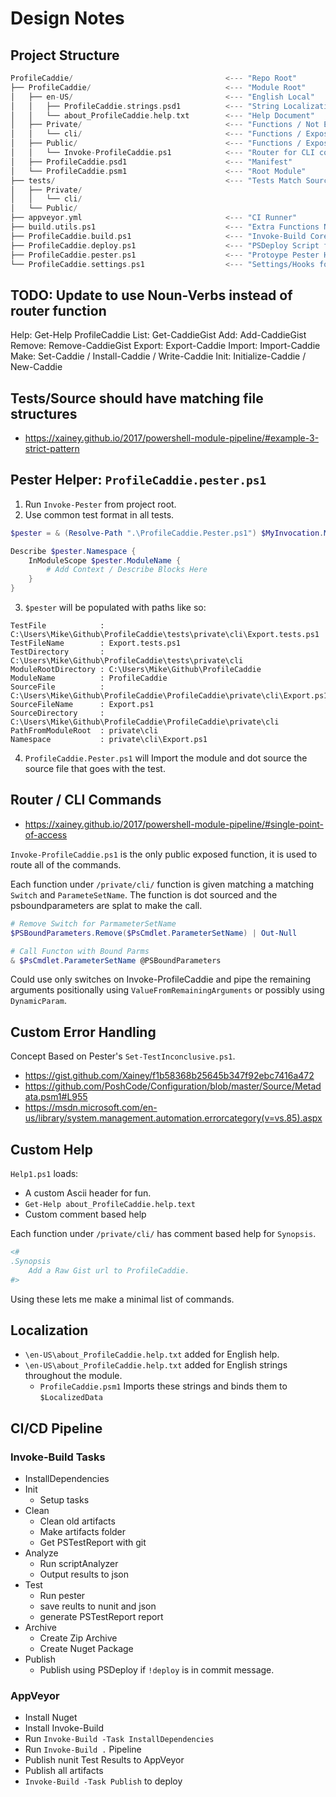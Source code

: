 # Design Notes

## Project Structure

```dart
ProfileCaddie/                                  <--- "Repo Root"
├── ProfileCaddie/                              <--- "Module Root"
│   ├── en-US/                                  <--- "English Local"
│   │   ├── ProfileCaddie.strings.psd1          <--- "String Localization"
│   │   └── about_ProfileCaddie.help.txt        <--- "Help Document"
│   ├── Private/                                <--- "Functions / Not Exposed"
│   │   └── cli/                                <--- "Functions / Exposed Through Invoke- Router"
│   ├── Public/                                 <--- "Functions / Exposed"
│   │   └── Invoke-ProfileCaddie.ps1            <--- "Router for CLI commands"
│   ├── ProfileCaddie.psd1                      <--- "Manifest"
│   └── ProfileCaddie.psm1                      <--- "Root Module"
├── tests/                                      <--- "Tests Match Source Structure"
│   ├── Private/
│   │   └── cli/
│   └── Public/
├── appveyor.yml                                <--- "CI Runner"
├── build.utils.ps1                             <--- "Extra Functions Not in BuildHelpers"
├── ProfileCaddie.build.ps1                     <--- "Invoke-Build Core Tasks"
├── ProfileCaddie.deploy.ps1                    <--- "PSDeploy Script for PSGallery"
├── ProfileCaddie.pester.ps1                    <--- "Protoype Pester Helper"
└── ProfileCaddie.settings.ps1                  <--- "Settings/Hooks for Invoke-Build"
```

## TODO: Update to use Noun-Verbs instead of router function

Help:    Get-Help ProfileCaddie
List:    Get-CaddieGist
Add:     Add-CaddieGist
Remove:  Remove-CaddieGist
Export:  Export-Caddie
Import:  Import-Caddie
Make:    Set-Caddie / Install-Caddie / Write-Caddie
Init:    Initialize-Caddie / New-Caddie

## Tests/Source should have matching file structures

- https://xainey.github.io/2017/powershell-module-pipeline/#example-3-strict-pattern

## Pester Helper: `ProfileCaddie.pester.ps1`

1. Run `Invoke-Pester` from project root.
2. Use common test format in all tests.

```powershell
$pester = & (Resolve-Path ".\ProfileCaddie.Pester.ps1") $MyInvocation.MyCommand.Path

Describe $pester.Namespace {
    InModuleScope $pester.ModuleName {
        # Add Context / Describe Blocks Here
    }
}
```

3. `$pester` will be populated with paths like so:

```
TestFile            : C:\Users\Mike\Github\ProfileCaddie\tests\private\cli\Export.tests.ps1
TestFileName        : Export.tests.ps1
TestDirectory       : C:\Users\Mike\Github\ProfileCaddie\tests\private\cli
ModuleRootDirectory : C:\Users\Mike\Github\ProfileCaddie
ModuleName          : ProfileCaddie
SourceFile          : C:\Users\Mike\Github\ProfileCaddie\ProfileCaddie\private\cli\Export.ps1
SourceFileName      : Export.ps1
SourceDirectory     : C:\Users\Mike\Github\ProfileCaddie\ProfileCaddie\private\cli
PathFromModuleRoot  : private\cli
Namespace           : private\cli\Export.ps1
```

4. `ProfileCaddie.Pester.ps1` will Import the module and dot source the source file that goes with the test.

## Router / CLI Commands

- https://xainey.github.io/2017/powershell-module-pipeline/#single-point-of-access

`Invoke-ProfileCaddie.ps1` is the only public exposed function, it is used to route all of the commands.

Each function under `/private/cli/` function is given matching a matching `Switch` and `ParameteSetName`.
The function is dot sourced and the psboundparameters are splat to make the call.

```powershell
# Remove Switch for ParmameterSetName
$PSBoundParameters.Remove($PsCmdlet.ParameterSetName) | Out-Null

# Call Functon with Bound Parms
& $PsCmdlet.ParameterSetName @PSBoundParameters
```

Could use only switches on Invoke-ProfileCaddie and pipe the remaining arguments positionally using `ValueFromRemainingArguments`
or possibly using `DynamicParam`.

## Custom Error Handling

Concept Based on Pester's `Set-TestInconclusive.ps1`.

- https://gist.github.com/Xainey/f1b58368b25645b347f92ebc7416a472
- https://github.com/PoshCode/Configuration/blob/master/Source/Metadata.psm1#L955
- https://msdn.microsoft.com/en-us/library/system.management.automation.errorcategory(v=vs.85).aspx

## Custom Help

`Help1.ps1` loads:

- A custom Ascii header for fun.
- `Get-Help about_ProfileCaddie.help.text`
- Custom comment based help

Each function under `/private/cli/` has comment based help for `Synopsis`.

```powershell
<#
.Synopsis
    Add a Raw Gist url to ProfileCaddie.
#>
```

Using these lets me make a minimal list of commands.

## Localization

- `\en-US\about_ProfileCaddie.help.txt` added for English help.
- `\en-US\about_ProfileCaddie.help.txt` added for English strings throughout the module.
    - `ProfileCaddie.psm1` Imports these strings and binds them to `$LocalizedData`

## CI/CD Pipeline

### Invoke-Build Tasks

- InstallDependencies
- Init
    - Setup tasks
- Clean
    - Clean old artifacts
    - Make artifacts folder
    - Get PSTestReport with git
- Analyze
    - Run scriptAnalyzer
    - Output results to json
- Test
    - Run pester
    - save reults to nunit and json
    - generate PSTestReport report
- Archive
    - Create Zip Archive
    - Create Nuget Package
- Publish
    - Publish using PSDeploy if `!deploy` is in commit message.

### AppVeyor

- Install Nuget
- Install Invoke-Build
- Run `Invoke-Build -Task InstallDependencies`
- Run `Invoke-Build .` Pipeline
- Publish nunit Test Results to AppVeyor
- Publish all artifacts
- `Invoke-Build -Task Publish`  to deploy